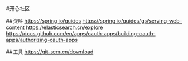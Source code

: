 #开心社区

##资料
https://spring.io/guides
https://spring.io/guides/gs/serving-web-content
https://elasticsearch.cn/explore
https://docs.github.com/en/apps/oauth-apps/building-oauth-apps/authorizing-oauth-apps


##工具
https://git-scm.cn/download

